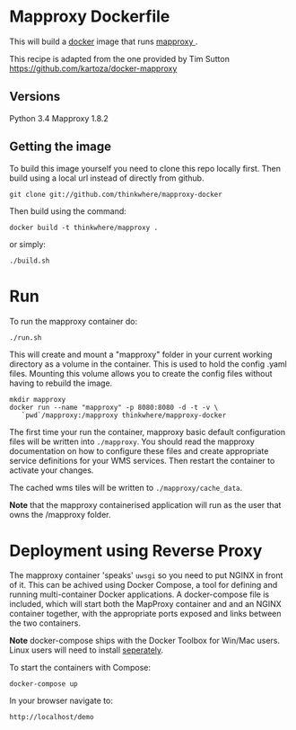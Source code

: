 # Mapproxy Dockerfile

This will build a [docker](http://www.docker/) image that runs [mapproxy
](http://mapproxy.org).  

This recipe is adapted from the one provided by Tim Sutton  https://github.com/kartoza/docker-mapproxy

## Versions

Python 3.4
Mapproxy 1.8.2

## Getting the image

To build this image yourself you need to
clone this repo locally first. Then build using a local url instead of directly from
github.

```
git clone git://github.com/thinkwhere/mapproxy-docker
```
Then build using the command:

```
docker build -t thinkwhere/mapproxy .
```
or simply:
```
./build.sh
```

# Run

To run the mapproxy container do:

```
./run.sh
```

This will create and mount a "mapproxy" folder in your current working directory as a volume
in the container.  This is used to hold the config .yaml files.  Mounting this volume
allows you to create the config files without having to rebuild the image.

```
mkdir mapproxy
docker run --name "mapproxy" -p 8080:8080 -d -t -v \
   `pwd`/mapproxy:/mapproxy thinkwhere/mapproxy-docker
```

The first time your run the container, mapproxy basic default configuration
files will be written into ``./mapproxy``. You should read the mapproxy documentation
on how to configure these files and create appropriate service definitions for
your WMS services. Then restart the container to activate your changes.

The cached wms tiles will be written to ``./mapproxy/cache_data``.

**Note** that the mapproxy containerised application will run as the user that
owns the /mapproxy folder.

# Deployment using Reverse Proxy

The mapproxy container 'speaks' ``uwsgi`` so you need to put NGINX in front of it.
This can be achived using Docker Compose, a tool for defining and running multi-container
Docker applications.
A docker-compose file is included, which will start both the MapProxy container and
and an NGINX container together, with the appropriate ports exposed and links between
the two containers.

**Note** docker-compose ships with the Docker Toolbox for Win/Mac users. Linux users will
need to install [seperately](https://docs.docker.com/compose/install/).

To start the containers with Compose:

```
docker-compose up
```

In your browser navigate to:
```
http://localhost/demo
```
